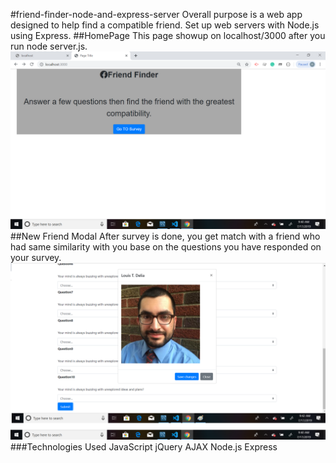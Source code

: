 #friend-finder-node-and-express-server
  Overall purpose is a web app designed to help find a compatible friend. Set up web servers with Node.js using Express.
##HomePage
This page showup on localhost/3000 after you run node server.js.
![Homepage](https://github.com/helenkhoda2019/FriendFinder/blob/master/first.png)
##New Friend Modal
After survey is done, you get match with a friend who had same similarity with you base on the questions you have responded on your survey.
![Questions](https://github.com/helenkhoda2019/FriendFinder/blob/master/second.png)
 ###Technologies Used
JavaScript
jQuery
AJAX
Node.js
Express
